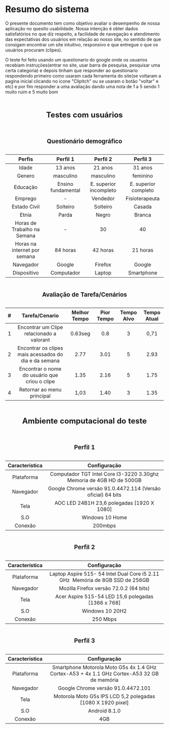 # Resumo do sistema

O presente documento tem como objetivo avaliar o desempenho de nossa aplicação no quesito usabilidade. Nossa intenção é obter dados satisfatórios no que diz respeito, a facilidade de navegação e atendimento das expectativas dos usuários em relação ao nosso site, no sentido de que consigam encontrar um site intuitivo, responsivo e que entregue o que os usuários procuram (clipes).

O teste foi feito usando um questionario do google onde os usuarios recebiam instruções(entrar no site, usar barra de pesquisa, pesquisar uma certa categoria) e depois tinham que responder ao questionario respondendo primeiro como usaram cada ferramenta do site(se voltaram a pagina inicial clicando no icone "Clipitch" ou se usaram o botão "voltar" e etc) e por fim responder a uma avaliação dando uma nota de 1 a 5 sendo 1 muito ruim e 5 muito bom

<div align ="center">
<table border ="0">
<center>
<caption><h2>Testes com usuários</h2></caption>
  <caption><h3>Questionário demográfico</h3></caption>
<thead>
<tr>
     <th>Perfis</th>
     <th>Perfil 1</th>
     <th>Perfil 2</th>
     <th>Perfil 3</th>
    </tr>
   </thead>
<tbody>
<tr>
     <td align="center">Idade</td>
     <td align="center">13 anos</td>
     <td align="center">21 anos</td>
     <td align="center">31 anos</td
  </tr>
 <tr>
     <td align="center">Genero</td>
     <td align="center">masculino</td>
     <td align="center">masculino</td>
     <td align="center">feminino</td>
  </tr>
   <tr>
     <td align="center">Educação</td> 
     <td align="center">Ensino fundamental</td>
     <td align="center">E. superior incompleto</td>
     <td align="center">E. superior completo</td>
   </tr>
   <tr>
     <td align="center">Emprego</td> 
     <td align="center">-</td>
     <td align="center">Vendedor</td>
     <td align="center">Fisioterapeuta</td>
   </tr>
       <tr>
     <td align="center">Estado Civil</td> 
     <td align="center">Solteiro</td>
     <td align="center">Solteiro</td>
     <td align="center">Casada</td>
   </tr>
<tr>
  <td align="center">Etnia</td>
  <td align="center">Parda</td>
  <td align="center">Negro</td>
  <td align="center">Branca</td>
   </tr>
<tr>
<td align="center">Horas de Trabalho na Semana</td>
<td align="center">-</td>
<td align="center">30</td>
<td align="center">40</td>
       </tr>
<tr>
<td align="center">Horas na internet por semana</td>
<td align="center">84 horas</td>
<td align="center">42 horas</td>
<td align="center">21 horas</td>
       </tr>
<tr>
<td align="center">Navegador</td>
<td align="center">Google</td>
<td align="center">Firefox</td>
<td align="center">Google</td>
      </tr>
<tr>
<td align="center">Dispositivo</td>
<td align="center">Computador</td>
<td align="center">Laptop</td>
<td align="center">Smartphone</td>
  </table>  
</div>

<div align="center">
<table border= "0">
<center>
  <caption><h3>Avaliação de Tarefa/Cenários</h3></caption>
<thead>
<tr>
     <th>#</th>
     <th>Tarefa/Cenario</th>
     <th>Melhor Tempo</th>
     <th>Pior Tempo</th>
     <th>Tempo Alvo</th>
     <th>Tempo Atual</th>
    </tr>
   </thead>
<tbody>
<tr>
  <td align="center">1</td>
<td align="center">Encontrar um Clipe relacionado a valorant</td>
<td align="center">0.63seg</td>
<td align="center">0.8</td>
<td align="center">3</td>
<td align="center">0,71</td>
  </tr>
<tr>
  <td align="center">2</td>
<td align="center">Encontrar os clipes mais acessados do dia e da semana</td>
<td align="center">2.77</td>
<td align="center">3.01</td>
<td align="center">5</td>
<td align="center">2.93</td>
  </tr>
<tr>
  <td align="center">3</td>
<td align="center">Encontrar o nome do usuário que criou o clipe</td>
<td align="center">1.35</td>
<td align="center">2.16</td>
<td align="center">5</td>
<td align="center">1.75</td>
  </tr>
<tr>
  <td align="center">4</td>
<td align="center">Retornar ao menu principal</td>
<td align="center">1,03</td>
<td align="center">1.40</td>
<td align="center">3</td>
<td align="center">1.35</td>
  </tr>
</table>
</div>

<div aling"center">
<table border ="0">
 <center>
<caption><h2>Ambiente computacional do teste</h2></caption>
   <caption><h3>Perfil 1</h3></caption>
<thead>
<tr>
  <th>Característica</th>
  <th>Configuração</th>
  </tr>
   </thead>
<tbody>
<tr>
  <td align="center">Plataforma</td>
<td align="center">Computador TGT Intel Core I3-3220 3.30ghz  Memoria de 4GB HD de 500GB </td>
<tr>
  <td align="center">Navegador</td>
  <td align="center">Google Chrome  versão 91.0.4472.114 (Versão oficial) 64 bits</td>
  </tr>
<tr>
  <td align="center">Tela</td>
<td align="center">AOC LED 24B1H 23,6 polegadas [1920 X 1080]</td>
  </tr>
<tr>
  <td align="center">S.O</td>
<td align="center">Windows 10 Home</td>
  </tr>
<tr>
  <td align="center">Conexão</td>
<td align="center">200mbps</td>
  </tr>
   </tbody>
   </table>
  </div>
<div aling"center">
<table border ="0">
 <center>
   <caption><h3>Perfil 2</h3></caption>
<thead>
<tr>
  <th>Característica</th>
  <th>Configuração</th>
  </tr>
   </thead>
<tbody>
<tr>
  <td align="center">Plataforma</td>
<td align="center">Laptop Aspire 515- 54 Intel Dual Core i5 2.11 GHz  Memória de 8GB SSD de 256GB </td>
<tr>
  <td align="center">Navegador</td>
  <td align="center">Mozilla Firefox  versão 72.0.2 (64 bits)</td>
  </tr>
<tr>
  <td align="center">Tela</td>
<td align="center">Acer Aspire 515-54 LED 15,6 polegadas [1366 x 768]</td>
  </tr>
<tr>
  <td align="center">S.O</td>
<td align="center">Windows 10 20H2</td>
  </tr>
<tr>
  <td align="center">Conexão</td>
<td align="center">250 Mbps</td>
  </tr>
   </tbody>
   </table>
  </div>
<div aling"center">
<table border ="0">
 <center>
<caption><h3>Perfil 3</h3></caption>
<thead>
<tr>
  <th>Característica</th>
  <th>Configuração</th>
  </tr>
   </thead>
<tbody>
<tr>
  <td align="center">Plataforma</td>
<td align="center">Smartphone Motorola Moto G5s 4x 1.4 GHz Cortex-A53 + 4x 1.1 GHz Cortex-A53 32 GB de memória</td>
<tr>
  <td align="center">Navegador</td>
  <td align="center">Google Chrome  versão 91.0.4472.101</td>
  </tr>
<tr>
  <td align="center">Tela</td>
<td align="center">Motorola Moto G5s IPS LCD 5,2 polegadas [1080 X 1920 pixel]</td>
  </tr>
<tr>
  <td align="center">S.O</td>
<td align="center">Android 8.1.0</td>
  </tr>
<tr>
  <td align="center">Conexão</td>
<td align="center">4GB</td>
  </tr>
   </tbody>
   </table>
  </div>





